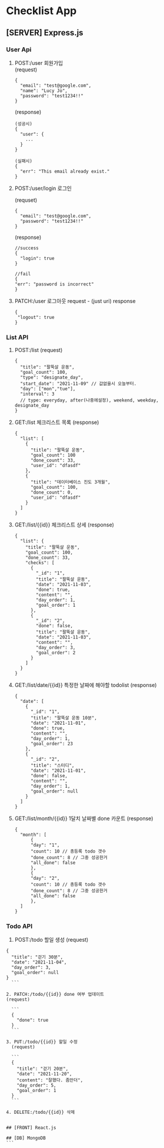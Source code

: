 # Checklist App

## [SERVER] Express.js

### User Api

1. POST:/user 회원가입  
   (request)

   ```
   {
     "email": "test@google.com",
     "name": "Lucy Jo",
     "password": "test1234!!"
   }
   ```

   (response)

   ```
   (성공시)
   {
     "user": {
       ...
     }
   }

   (실패시)
   {
     "err": "This email already exist."
   }
   ```

2. POST:/user/login 로그인

   (requset)

   ```
   {
     "email": "test@google.com",
     "password": "test1234!!"
   }
   ```

   (response)

   ```
   //success
   {
     "login": true
   }

   //fail
   {
   "err": "password is incorrect"
   }
   ```

3. PATCH:/user 로그아웃
   request - (just uri)
   response
   ```
   {
    "logout": true
   }
   ```

### List API

1. POST:/list
   (request)

   ```
   {
     "title": "팔뚝살 운동",
     "goal_count": 100,
     "type": "designate_day",
     "start_date": "2021-11-09" // 값없을시 오늘부터.
     "day": ["mon","tue"],
     "interval": 3
     // type: everyday, after(나중에설정), weekend, weekday, designate_day
   }
   ```

2. GET:/list 체크리스트 목록
   (response)

   ```
   {
     "list": [
       {
         "title": "팔뚝살 운동",
         "goal_count": 100
         "done_count": 33,
         "user_id": "dfasdf"
       },
       {
         "title": "데이터베이스 진도 3개월",
         "goal_count": 100,
         "done_count": 0,
         "user_id": "dfasdf"
       }
     ]
   }
   ```

3. GET:/list/{{id}} 체크리스트 상세
   (response)

   ```
   {
     "list": {
       "title": "팔뚝살 운동",
       "goal_count": 100,
       "done_count": 33,
       "checks": [
         {
           "_id": "1",
           "title": "팔뚝살 운동",
           "date": "2021-11-03",
           "done": true,
           "content": "",
           "day_order": 1,
           "goal_order": 1
         },
         {
           "_id": "2",
           "done": false,
           "title": "팔뚝살 운동",
           "date": "2021-11-03",
           "content": "",
           "day_order": 3,
           "goal_order": 2
         }
       ]
     }
   }
   ```

4. GET:/list/date/{{id}} 특정한 날짜에 해야할 todolist
   (response)

   ```
   {
     "date": [
       {
         "_id": "1",
         "title": "팔뚝살 운동 10분",
         "date": "2021-11-01",
         "done": true,
         "content": "",
         "day_order": 1,
         "goal_order": 23
       },
       {
         "_id": "2",
         "title": "스터디",
         "date": "2021-11-01",
         "done": false,
         "content": "",
         "day_order": 1,
         "goal_order": null
       }
     ]
   }
   ```

5. GET:/list/month/{{id}} 1달치 날짜별 done 카운트
   (response)
   ```
   {
     "month": [
         {
         "day": "1",
         "count": 10 // 총등록 todo 갯수
         "done_count": 8 // 그중 성공한거
         "all_done": false
         },
         {
         "day": "2",
         "count": 10 // 총등록 todo 갯수
         "done_count": 8 // 그중 성공한거
         "all_done": false
         },
     ]
   }
   ```

### Todo API

1. POST:/todo 할일 생성
   (request)

````
{
  "title": "걷기 30분",
  "date": "2021-11-04",
  "day_order": 3,
  "goal_order": null
}
  ```

2. PATCH:/todo/{{id}} done 여부 업데이트
(request)

  ```
  {
    "done": true
  }
  ```

3. PUT:/todo/{{id}} 할일 수정
  (request)

  ```
  {
    "title": "걷기 20분",
    "date": "2021-11-20",
    "content": "잘했다. 좀만더",
    "day_order": 5,
    "goal_order": 1
  }
  ```

4. DELETE:/todo/{{id}} 삭제


## [FRONT] React.js

## [DB] MongoDB
```
````
